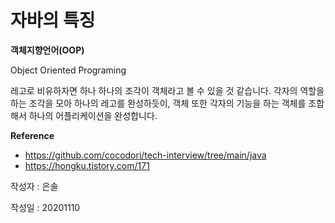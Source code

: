 

# 자바의 특징 


**객체지향언어(OOP)**
 
 Object Oriented Programing
 
 
레고로 비유하자면 하나 하나의 조각이 객체라고 볼 수 있을 것 같습니다. 
각자의 역할을 하는 조각을 모아 하나의 레고를 완성하듯이, 객체 또한 각자의 기능을 하는 객체를 조합해서 하나의 어플리케이션을 완성합니다.

**Reference**
- https://github.com/cocodori/tech-interview/tree/main/java
- https://hongku.tistory.com/171

작성자 : 은솔

작성일 : 20201110